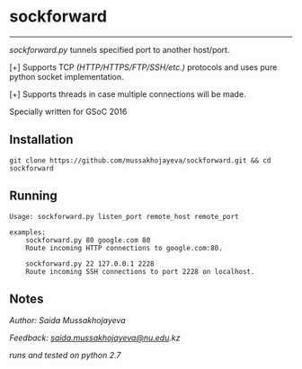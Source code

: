 # sockforward
------
_sockforward.py_ tunnels specified port to another host/port. 

[+] Supports TCP _(HTTP/HTTPS/FTP/SSH/etc.)_ protocols and uses pure python socket implementation.

[+] Supports threads in case multiple connections will be made.

Specially written for GSoC 2016


Installation
-----------
```git clone https://github.com/mussakhojayeva/sockforward.git && cd sockforward```


Running
-------
```
Usage: sockforward.py listen_port remote_host remote_port

examples:
    sockforward.py 80 google.com 80
    Route incoming HTTP connections to google.com:80.

    sockforward.py 22 127.0.0.1 2228
    Route incoming SSH connections to port 2228 on localhost.
```


Notes
-----
_Author: Saida Mussakhojayeva_

_Feedback: saida.mussakhojayeva@nu.edu.kz_

_runs and tested on python 2.7_


